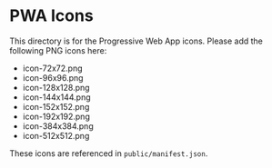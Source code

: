 # PWA Icons

This directory is for the Progressive Web App icons.
Please add the following PNG icons here:

- icon-72x72.png
- icon-96x96.png
- icon-128x128.png
- icon-144x144.png
- icon-152x152.png
- icon-192x192.png
- icon-384x384.png
- icon-512x512.png

These icons are referenced in `public/manifest.json`.
